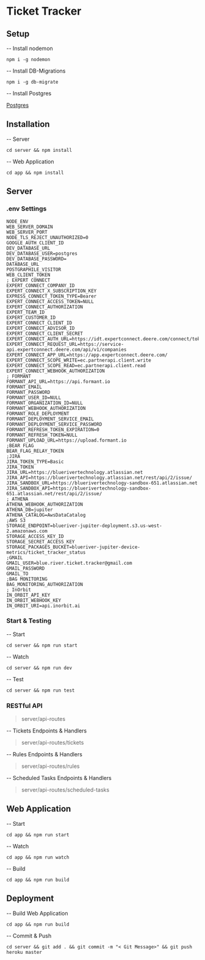 # Ticket Tracker

## Setup

-- Install nodemon

```
npm i -g nodemon
```

-- Install DB-Migrations

```
npm i -g db-migrate
```

-- Install Postgres

[Postgres](https://www.postgresql.org)

## Installation

-- Server

```
cd server && npm install
```

-- Web Application

```
cd app && npm install
```

## Server

### .env Settings

```
NODE_ENV
WEB_SERVER_DOMAIN
WEB_SERVER_PORT
NODE_TLS_REJECT_UNAUTHORIZED=0
GOOGLE_AUTH_CLIENT_ID
DEV_DATABASE_URL
DEV_DATABASE_USER=postgres
DEV_DATABASE_PASSWORD=
DATABASE_URL
POSTGRAPHILE_VISITOR
WEB_CLIENT_TOKEN
; EXPERT CONNECT
EXPERT_CONNECT_COMPANY_ID
EXPERT_CONNECT_X_SUBSCRIPTION_KEY
EXPRESS_CONNECT_TOKEN_TYPE=Bearer
EXPERT_CONNECT_ACCESS_TOKEN=NULL
EXPERT_CONNECT_AUTHORIZATION
EXPERT_TEAM_ID
EXPERT_CUSTOMER_ID
EXPERT_CONNECT_CLIENT_ID
EXPERT_CONNECT_ADVISOR_ID
EXPERT_CONNECT_CLIENT_SECRET
EXPERT_CONNECT_AUTH_URL=https://idt.expertconnect.deere.com/connect/token
EXPERT_CONNECT_REQUEST_URL=https://service-api.expertconnect.deere.com/api/v1/companies
EXPERT_CONNECT_APP_URL=https://app.expertconnect.deere.com/
EXPERT_CONNECT_SCOPE_WRITE=ec.partnerapi.client.write
EXPERT_CONNECT_SCOPE_READ=ec.partnerapi.client.read
EXPERT_CONNECT_WEBHOOK_AUTHORIZATION
; FORMANT
FORMANT_API_URL=https://api.formant.io
FORMANT_EMAIL
FORMANT_PASSWORD
FORMANT_USER_ID=NULL
FORMANT_ORGANIZATION_ID=NULL
FORMANT_WEBHOOK_AUTHORIZATION
FORMANT_ROLE_DEPLOYMENT
FORMANT_DEPLOYMENT_SERVICE_EMAIL
FORMANT_DEPLOYMENT_SERVICE_PASSWORD
FORMANT_REFRESH_TOKEN_EXPIRATION=0
FORMANT_REFRESH_TOKEN=NULL
FORMANT_UPLOAD_URL=https://upload.formant.io
;BEAR FLAG
BEAR_FLAG_RELAY_TOKEN
;JIRA
JIRA_TOKEN_TYPE=Basic
JIRA_TOKEN
JIRA_URL=https://bluerivertechnology.atlassian.net
JIRA_API=https://bluerivertechnology.atlassian.net/rest/api/2/issue/
JIRA_SANDBOX_URL=https://bluerivertechnology-sandbox-651.atlassian.net
JIRA_SANDBOX_API=https://bluerivertechnology-sandbox-651.atlassian.net/rest/api/2/issue/
; ATHENA
ATHENA_WEBHOOK_AUTHORIZATION
ATHENA_DB=jupiter
ATHENA_CATALOG=AwsDataCatalog
;AWS S3
STORAGE_ENDPOINT=blueriver-jupiter-deployment.s3.us-west-2.amazonaws.com
STORAGE_ACCESS_KEY_ID
STORAGE_SECRET_ACCESS_KEY
STORAGE_PACKAGES_BUCKET=blueriver-jupiter-device-metrics/ticket_tracker_status
;GMAIL
GMAIL_USER=blue.river.ticket.tracker@gmail.com
GMAIL_PASSWORD
GMAIL_TO
;BAG MONITORING
BAG_MONITORING_AUTHORIZATION
; InOrbit
IN_ORBIT_API_KEY
IN_ORBIT_WEBHOOK_KEY
IN_ORBIT_URI=api.inorbit.ai

```

### Start & Testing

-- Start

```
cd server && npm run start

```

-- Watch

```
cd server && npm run dev
```

-- Test

```
cd server && npm run test
```

### RESTful API

> server/api-routes

-- Tickets Endpoints & Handlers

> server/api-routes/tickets

-- Rules Endpoints & Handlers

> server/api-routes/rules

-- Scheduled Tasks Endpoints & Handlers

> server/api-routes/scheduled-tasks

## Web Application

-- Start

```
cd app && npm run start
```

-- Watch

```
cd app && npm run watch
```

-- Build

```
cd app && npm run build
```

## Deployment

-- Build Web Application

```
cd app && npm run build
```

-- Commit & Push

```
cd server && git add . && git commit -m "< Git Message>" && git push heroku master
```
